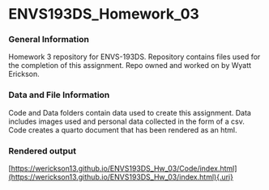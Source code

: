 # ENVS193DS_Homework_03

### General Information

Homework 3 repository for ENVS-193DS. Repository contains files used for the completion of this assignment. Repo owned and worked on by Wyatt Erickson.

### Data and File Information

Code and Data folders contain data used to create this assignment. Data includes images used and personal data collected in the form of a csv. Code creates a quarto document that has been rendered as an html.

### Rendered output

[https://werickson13.github.io/ENVS193DS_Hw_03/Code/index.html](https://werickson13.github.io/ENVS193DS_Hw_03/index.html){.uri}
